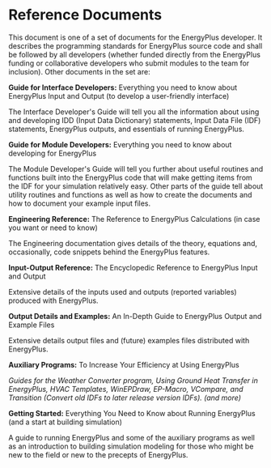 # Reference Documents

This document is one of a set of documents for the EnergyPlus developer.  It describes the programming standards for EnergyPlus source code and shall be followed by all developers (whether funded directly from the EnergyPlus funding or collaborative developers who submit modules to the team for inclusion). Other documents in the set are:

**Guide for Interface Developers:** Everything you need to know about EnergyPlus Input and Output (to develop a user-friendly interface)

The Interface Developer's Guide will tell you all the information about using and developing IDD (Input Data Dictionary) statements, Input Data File (IDF) statements, EnergyPlus outputs, and essentials of running EnergyPlus.

**Guide for Module Developers:** Everything you need to know about developing for EnergyPlus

The Module Developer's Guide will tell you further about useful routines and functions built into the EnergyPlus code that will make getting items from the IDF for your simulation relatively easy.  Other parts of the guide tell about utility routines and functions as well as how to create the documents and how to document your example input files.

**Engineering Reference:** The Reference to EnergyPlus Calculations (in case you want or need to know)

The Engineering documentation gives details of the theory, equations and, occasionally, code snippets behind the EnergyPlus features.

**Input-Output Reference:** The Encyclopedic Reference to EnergyPlus Input and Output

Extensive details of the inputs used and outputs (reported variables) produced with EnergyPlus.

**Output Details and Examples:** An In-Depth Guide to EnergyPlus Output and Example Files

Extensive details output files and (future) examples files distributed with EnergyPlus.

**Auxiliary Programs:** To Increase Your Efficiency at Using EnergyPlus

*Guides for the Weather Converter program, Using Ground Heat Transfer in EnergyPlus, HVAC Templates, WinEPDraw, EP-Macro, VCompare, and Transition (Convert old IDFs to later release version IDFs).  (and more)*

**Getting Started:** Everything You Need to Know about Running EnergyPlus (and a start at building simulation)

A guide to running EnergyPlus and some of the auxiliary programs as well as an introduction to building simulation modeling for those who might be new to the field or new to the precepts of EnergyPlus.